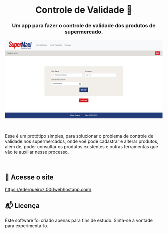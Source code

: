 <h1 align="center">Controle de Validade 📅</h1>
<h3 align="center">Um app para fazer o controle de validade dos produtos de supermercado.</h3> 

![application](./assets/images/base.png)

</br>

Esse é um protótipo simples, para solucionar o problema de controle de validade nos supermercados, onde voê pode cadastrar e alterar produtos, além de, 
poder consultar os produtos existentes e outras ferramentas que vão te auxiliar nesse processo.

</br>

## 📶 Acesse o site
https://ederqueiroz.000webhostapp.com/

## 📬 Licença
Este software foi criado apenas para fins de estudo. Sinta-se à vontade para experimentá-lo.
